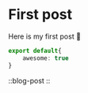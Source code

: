 # First post

Here is my first post :tada:

```ts
export default{
    awesome: true
}
```

::blog-post
::
